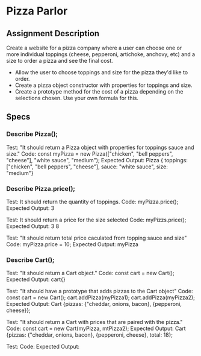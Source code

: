 
# Pizza Parlor

## Assignment Description

Create a website for a pizza company where a user can choose one or more individual toppings (cheese, pepperoni, artichoke, anchovy, etc) and a size to order a pizza and see the final cost.

 * Allow the user to choose toppings and size for the pizza they'd like to order.
 * Create a pizza object constructor with properties for toppings and size.
 * Create a prototype method for the cost of a pizza depending on the selections chosen. Use your own formula for this.

## Specs

### Describe Pizza();

Test: "It should return a Pizza object with properties for toppings sauce and size."
Code: const myPizza = new Pizza(["chicken", "bell peppers", "cheese"], "white sauce", "medium");
Expected Output: Pizza { toppings: ["chicken", "bell peppers", "cheese"], sauce: "white sauce", size: "medium"}

### Describe Pizza.price();

Test: It should return the quantity of toppings. 
Code: myPizza.price();
Expected Output: 3

Test: It should return a price for the size selected 
Code: myPizzs.price();
Expected Output: 3
                 8

Test: "It should return total price caculated from topping sauce and size"
Code: myPizza.price = 10;
Expected Output:  myPizza

### Describe Cart();

Test: "It should return a Cart object."
Code: const cart = new Cart();
Expected Output: cart{}

Test: "It should have a prototype that adds pizzas to the Cart object"
Code: const cart = new Cart();
      cart.addPizza(myPizza1);
      cart.addPizza(myPizza2);
Expected Output: Cart {pizzas: {"cheddar, onions, bacon}, {pepperoni, cheese}};

Test: "It should return a Cart with prices that are paired with the pizza."
Code: const cart = new Cart(myPizza, mtPizza2);
Expected Output: Cart {pizzas: {"cheddar, onions, bacon}, {pepperoni, cheese}, total: 18};




Test:
Code:
Expected Output: